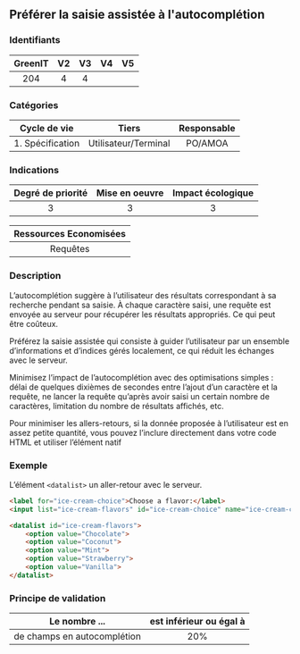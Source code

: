 ## Préférer la saisie assistée à l'autocomplétion

### Identifiants

| GreenIT |  V2  |  V3  |  V4  |  V5  |
|:-------:|:----:|:----:|:----:|:----:|
|  204    | 4  | 4  |      |      |

### Catégories

| Cycle de vie |  Tiers  |  Responsable  |
|:---------:|:----:|:----:|
| 1. Spécification | Utilisateur/Terminal | PO/AMOA |

### Indications

| Degré de priorité |      Mise en oeuvre       |  Impact écologique    |
|:-------------------:|:-------------------------:|:---------------------:|
| 3 | 3 | 3 |

|Ressources Economisées                                      |
|:----------------------------------------------------------:|
| Requêtes    |

### Description

L’autocomplétion suggère à l’utilisateur des résultats correspondant à sa recherche pendant sa saisie. À chaque caractère saisi, une requête est envoyée au serveur pour récupérer les résultats appropriés. Ce qui peut être coûteux.

Préférez la saisie assistée qui consiste à guider l’utilisateur par un ensemble d’informations et d’indices gérés localement, ce qui réduit les échanges avec le serveur.

Minimisez l’impact de l’autocomplétion avec des optimisations simples : délai de quelques dixièmes de secondes entre l’ajout d’un caractère et la requête, ne lancer la requête qu’après avoir saisi un certain nombre de caractères, limitation du nombre de résultats affichés, etc.

Pour minimiser les allers-retours, si la donnée proposée à l’utilisateur est en assez petite quantité, vous pouvez l’inclure directement dans votre code HTML et utiliser l’élément natif <datalist>.

### Exemple

L’élément `<datalist>` un aller-retour avec le serveur.
```html
<label for="ice-cream-choice">Choose a flavor:</label>
<input list="ice-cream-flavors" id="ice-cream-choice" name="ice-cream-choice" />

<datalist id="ice-cream-flavors">
    <option value="Chocolate">
    <option value="Coconut">
    <option value="Mint">
    <option value="Strawberry">
    <option value="Vanilla">
</datalist>
```

### Principe de validation

| Le nombre ...     | est inférieur ou égal à   |  
|-------------------|:-------------------------:|
| de champs en autocomplétion  | 20%  |
